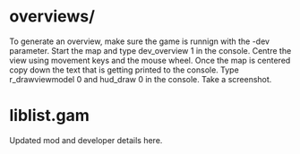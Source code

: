 
overviews/
==========

To generate an overview, make sure the game is runnign with the -dev parameter.
Start the map and type dev_overview 1 in the console.
Centre the view using movement keys and the mouse wheel.
Once the map is centered copy down the text that is getting printed to the console.
Type r_drawviewmodel 0 and hud_draw 0 in the console.
Take a screenshot.


liblist.gam
===========

Updated mod and developer details here.